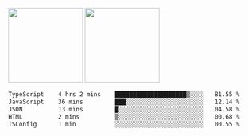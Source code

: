 <img src="https://github-readme-stats.vercel.app/api?username=Dream4ever&count_private=true&show_icons=true&theme=tokyonight" height="150" /> <img src="https://github-readme-stats.vercel.app/api/top-langs/?username=Dream4ever&count_private=true&show_icons=true&theme=tokyonight&langs_count=5&layout=compact" height="150" />

<!--START_SECTION:waka-->

```txt
TypeScript    4 hrs 2 mins    ████████████████████▒░░░░   81.55 %
JavaScript    36 mins         ███░░░░░░░░░░░░░░░░░░░░░░   12.14 %
JSON          13 mins         █░░░░░░░░░░░░░░░░░░░░░░░░   04.58 %
HTML          2 mins          ▒░░░░░░░░░░░░░░░░░░░░░░░░   00.68 %
TSConfig      1 min           ░░░░░░░░░░░░░░░░░░░░░░░░░   00.55 %
```

<!--END_SECTION:waka-->
